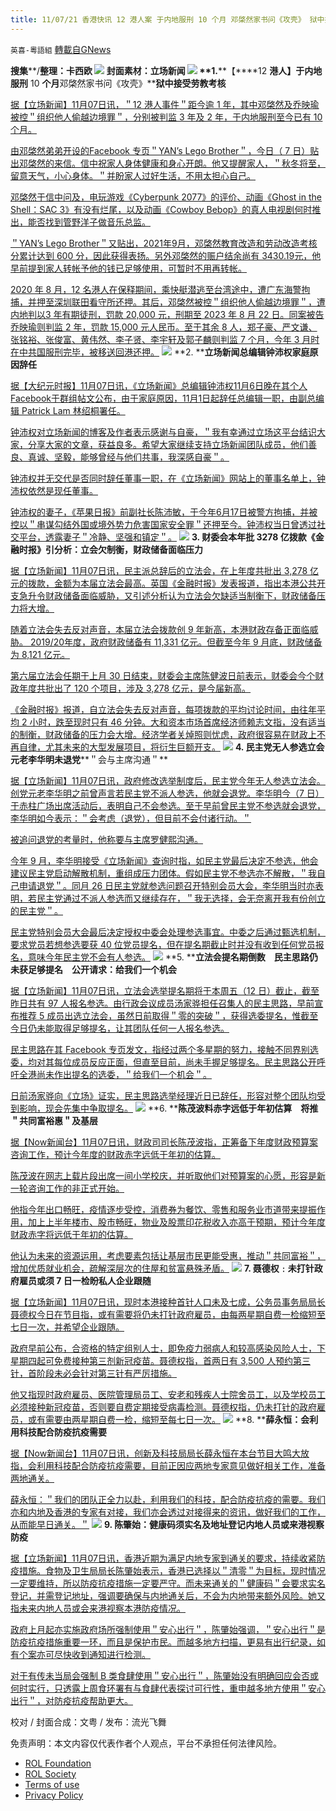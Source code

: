 ```yaml
---
title: 11/07/21 香港快讯 12 港人案 于内地服刑 10 个月 邓棨然家书问《攻壳》 狱中接受劳教考核
---
```

`英喜-粵語組` [轉載自GNews](https://gnews.org/zh-hans/1646504/)

**搜集****/****整理：卡西欧**
![](https://assets.gnews.org/wp-content/uploads/2021/11/1107fenmian.jpg)
封面素材：立场新闻
![](https://assets.gnews.org/wp-content/uploads/2021/11/Screen-Shot-2021-11-07-at-9.21.27-AM.png)
**1.****【****12 ****港人】于内地服刑**** 10 ****个月****邓棨然家书问《攻壳》****狱中接受劳教考核**

[据【立场新闻】11月07日讯，＂12 港人事件＂距今逾 1 年，其中邓棨然及乔映瑜被控＂组织他人偷越边境罪＂，分别被判监 3 年及 2 年，于内地服刑至今已有 10 个月。](https://www.thestandnews.com/society/a_12-港人於內地服刑-10-個月-鄧棨然家書盼家人小心身體-問攻殼有否爛尾)

[由邓棨然弟弟开设的Facebook 专页＂YAN’s Lego Brother＂，今日（ 7 日）贴出邓棨然的来信。信中祝家人身体健康和身心开朗。他又提醒家人，＂秋冬将至，留意天气，小心身体。＂并盼家人过好生活，不用太担心自己。](https://www.thestandnews.com/society/a_12-港人於內地服刑-10-個月-鄧棨然家書盼家人小心身體-問攻殼有否爛尾)

[邓棨然于信中问及，电玩游戏《Cyberpunk 2077》的评价、动画《Ghost in the Shell：SAC 3》有没有烂尾，以及动画《Cowboy Bebop》的真人电视剧何时推出，能否找到管野洋子做音乐总监。](https://www.thestandnews.com/society/a_12-港人於內地服刑-10-個月-鄧棨然家書盼家人小心身體-問攻殼有否爛尾)

[＂YAN’s Lego Brother＂又贴出，2021年9月，邓棨然教育改造和劳动改造考核分累计达到 600 分，因此获得表扬。另外邓棨然的赈户结余尚有 3430.19元，他早前提到家人转帐予他的钱已足够使用，可暂时不用再转帐。](https://www.thestandnews.com/society/a_12-港人於內地服刑-10-個月-鄧棨然家書盼家人小心身體-問攻殼有否爛尾)

[2020 年 8 月，12 名港人在保释期间，乘快艇潜逃至台湾途中，遭广东海警拘捕，并押至深圳联田看守所还押。其后，邓棨然被控＂组织他人偷越边境罪＂，遭内地判以3 年有期徒刑，罚款 20,000 元，刑期至 2023 年 8 月 22 日。同案被告乔映瑜则判监 2 年，罚款 15,000 元人民币。至于其余 8 人，郑子豪、严文谦、张铭裕、张俊富、黄伟然、李子贤、李宇轩及郭子麟则判监 7 个月，今年 3 月时在中共国服刑完毕，被移送回港还押。](https://www.thestandnews.com/society/a_12-港人於內地服刑-10-個月-鄧棨然家書盼家人小心身體-問攻殼有否爛尾)
![](https://assets.gnews.org/wp-content/uploads/2021/11/Screen-Shot-2021-11-07-at-9.21.35-AM.png)
**2. ****立场新闻总编辑钟沛权家庭原因辞任**

[据【大纪元时报】11月07日讯，《立场新闻》总编辑钟沛权11月6日晚在其个人Facebook于群组帖文公布，由于家庭原因，11月1日起辞任总编辑一职，由副总编辑 Patrick Lam 林绍桐署任。](https://hk.epochtimes.com/news/2021-11-07/54365356?fbclid=IwAR0IGLuDyCw_XW1wROADjV1VMvtWaWnsTA_Zwh7VX90GfD5tp8yCwnfZVzs)

[钟沛权对立场新闻的博客及作者表示感谢与自豪，＂我有幸通过立场这平台结识大家，分享大家的文章，获益良多。希望大家继续支持立场新闻团队成员，他们善良、真诚、坚毅，能够曾经与他们共事，我深感自豪＂。](https://hk.epochtimes.com/news/2021-11-07/54365356?fbclid=IwAR0IGLuDyCw_XW1wROADjV1VMvtWaWnsTA_Zwh7VX90GfD5tp8yCwnfZVzs)

[钟沛权并无交代是否同时辞任董事一职，在《立场新闻》网站上的董事名单上，钟沛权依然是现任董事。](https://hk.epochtimes.com/news/2021-11-07/54365356?fbclid=IwAR0IGLuDyCw_XW1wROADjV1VMvtWaWnsTA_Zwh7VX90GfD5tp8yCwnfZVzs)

[钟沛权的妻子，《苹果日报》前副社长陈沛敏，于今年6月17日被警方拘捕，并被控以＂串谋勾结外国或境外势力危害国家安全罪＂还押至今。钟沛权当日曾透过社交平台，透露妻子＂冷静、坚强和镇定＂。](https://hk.epochtimes.com/news/2021-11-07/54365356?fbclid=IwAR0IGLuDyCw_XW1wROADjV1VMvtWaWnsTA_Zwh7VX90GfD5tp8yCwnfZVzs)
![](https://assets.gnews.org/wp-content/uploads/2021/11/Screen-Shot-2021-11-07-at-9.21.46-AM.png)
**3. ****财委会本年批**** 3278 ****亿拨款****《金融时报》引分析：立会欠制衡，财政储备面临压力**

[据【立场新闻】11月07日讯，民主派总辞后的立法会，在上年度共批出 3,278 亿元的拨款，金额为本届立法会最高。英国《金融时报》发表报道，指出本港公共开支急升令财政储备面临威胁，又引述分析认为立法会欠缺适当制衡下，财政储备压力将大增。](https://www.thestandnews.com/politics/財委會本年批-3278-億撥款-金融時報引分析立會欠制衡財政儲備面臨壓力)

[随着立法会失去反对声音，本届立法会拨款创 9 年新高，本港财政存备正面临威胁。 2019/20年度，政府财政储备有 11,331 亿元。但截至今年 9 月底，财政储备为 8,121 亿元。](https://www.thestandnews.com/politics/財委會本年批-3278-億撥款-金融時報引分析立會欠制衡財政儲備面臨壓力)

[第六届立法会任期于上月 30 日结束，财委会主席陈健波日前表示，财委会今个财政年度共批出了 120 个项目，涉及 3,278 亿元，是今届新高。](https://www.thestandnews.com/politics/財委會本年批-3278-億撥款-金融時報引分析立會欠制衡財政儲備面臨壓力)

[《金融时报》报道，自立法会失去反对声音，每项拨款的平均讨论时间，由往年平均 2 小时，跌至现时只有 46 分钟。大和资本市场首席经济师赖志文指，没有适当的制衡，财政储备的压力会大增。经济学者关焯照则忧虑，政府很容易在财政上不再自律，尤其未来的大型发展项目，将衍生巨额开支。](https://www.thestandnews.com/politics/財委會本年批-3278-億撥款-金融時報引分析立會欠制衡財政儲備面臨壓力)
![](https://assets.gnews.org/wp-content/uploads/2021/11/Screen-Shot-2021-11-07-at-9.21.55-AM.png)
**4. ****民主党无人参选立会****元老李华明未退党****＂会与主席沟通＂**

[据【立场新闻】11月07日讯，政府修改选举制度后，民主党今年无人参选立法会。创党元老李华明之前曾声言若民主党不派人参选，他就会退党。李华明今（7 日）于赤柱广场出席活动后，表明自己不会参选。至于早前曾民主党不参选就会退党，李华明如今表示：＂会考虑（退党），但目前不会付诸行动。＂](https://www.thestandnews.com/politics/民主黨無人參選立會-元老李華明未退黨-會與主席溝通)

[被追问退党的考量时，他称要与主席罗健熙沟通。](https://www.thestandnews.com/politics/民主黨無人參選立會-元老李華明未退黨-會與主席溝通)

[今年 9 月，李华明接受《立场新闻》查询时指，如民主党最后决定不参选，他会建议民主党启动解散机制，重组成压力团体。假如民主党不参选亦不解散，＂我自己申请退党＂。同月 26 日民主党就参选问题召开特别会员大会，李华明当时亦表明，若民主党通过不派人参选而又继续存在，＂我无选择，会无奈离开我有份创立的民主党＂。](https://www.thestandnews.com/politics/民主黨無人參選立會-元老李華明未退黨-會與主席溝通)

[民主党特别会员大会最后决定授权中委会处理参选事宜。中委之后通过甄选机制，要求党员若想参选要获 40 位党员提名，但在提名期截止时并没有收到任何党员报名，意味今年民主党不会有人参选。](https://www.thestandnews.com/politics/民主黨無人參選立會-元老李華明未退黨-會與主席溝通)
![](https://assets.gnews.org/wp-content/uploads/2021/11/Screen-Shot-2021-11-07-at-9.22.03-AM.png)
**5. ****立法会提名期倒数　民主思路仍未获足够提名　公开请求：给我们一个机会**

[据【立场新闻】11月07日讯，立法会选举提名期将于本周五（12 日）截止，截至昨日共有 97 人报名参选。由行政会议成员汤家骅担任召集人的民主思路，早前宣布推荐 5 成员出选立法会，虽然日前取得＂零的突破＂，获得选委提名，惟截至今日仍未能取得足够提名，让其团队任何一人报名参选。](https://www.thestandnews.com/politics/a_立法會提名期過半-民主思路仍未獲足夠提名-公開呼籲選委提名給我們一個機會)

[民主思路在其 Facebook 专页发文，指经过两个多星期的努力，接触不同界别选委，均对其每位成员反应正面，但直至目前，尚未手握足够提名。民主思路公开呼吁全港尚未作出提名的选委，＂给我们一个机会＂。](https://www.thestandnews.com/politics/a_立法會提名期過半-民主思路仍未獲足夠提名-公開呼籲選委提名給我們一個機會)

[日前汤家骅向《立场》证实，民主思路选举经理近日已辞任，形容对整个团队均受到影响，现会先集中争取提名。](https://www.thestandnews.com/politics/a_立法會提名期過半-民主思路仍未獲足夠提名-公開呼籲選委提名給我們一個機會)
![](https://assets.gnews.org/wp-content/uploads/2021/11/Screen-Shot-2021-11-07-at-9.22.13-AM.png)
**6. ****陈茂波料赤字远低于年初估算　将推＂共同富裕惠＂及基层**

[据【Now新闻台】11月07日讯，财政司司长陈茂波指，正筹备下年度财政预算案咨询工作，预计今年度的财政赤字远低于年初的估算。](https://news.now.com/home/local/player?newsId=455870)

[陈茂波在网志上载片段出席一间小学校庆，并听取他们对预算案的心愿，形容是新一轮咨询工作的非正式开始。](https://news.now.com/home/local/player?newsId=455870)

[他指今年出口畅旺，疫情逐步受控，消费券为餐饮、零售和服务业市道带来提振作用，加上上半年楼市、股市畅旺，物业及股票印花税收入亦高于预期，预计今年度财政赤字将远低于年初的估算。](https://news.now.com/home/local/player?newsId=455870)

[他认为未来的资源运用，考虑要素包括让基层市民更能受惠，推动＂共同富裕＂，增加优质就业机会，疏解深层次的住屋和贫富悬殊矛盾。](https://news.now.com/home/local/player?newsId=455870)
![](https://assets.gnews.org/wp-content/uploads/2021/11/Screen-Shot-2021-11-07-at-9.22.22-AM.png)
**7. ****聂德权﹕未打针政府雇员或须**** 7 ****日一检****盼私人企业跟随**

[据【立场新闻】11月07日讯，现时本港接种首针人口未及七成，公务员事务局局长聂德权今日在节目指，或有需要将仍未打针政府雇员，由每两星期自费一检缩短至七日一次，并希望企业跟随。](https://www.thestandnews.com/society/聶德權未打針政府僱員或須-7-日一檢-盼私人企業跟隨)

[政府早前公布，合资格的特定组别人士，即免疫力弱病人和较高感染风险人士，下星期四起可免费接种第三剂新冠疫苗。聂德权指，首两日有 3,500 人预约第三针，首阶段未必会针对第三针有严厉措施。](https://www.thestandnews.com/society/聶德權未打針政府僱員或須-7-日一檢-盼私人企業跟隨)

[他又指现时政府雇员、医院管理局员工、安老和残疾人士院舍员工，以及学校员工必须接种新冠疫苗，否则要自费定期接受病毒检测。聂德权指，仍未打针的政府雇员，或有需要由两星期自费一检，缩短至每七日一次。](https://www.thestandnews.com/society/聶德權未打針政府僱員或須-7-日一檢-盼私人企業跟隨)
![](https://assets.gnews.org/wp-content/uploads/2021/11/Screen-Shot-2021-11-07-at-9.22.33-AM.png)
**8. ****薛永恒：会利用科技配合防疫抗疫需要**

[据【Now新闻台】11月07日讯，创新及科技局局长薛永恒在本台节目大鸣大放指，会利用科技配合防疫抗疫需要，目前正因应两地专家意见做好相关工作，准备两地通关。](https://news.now.com/home/local/player?newsId=455852)

[薛永恒：＂我们的团队正全力以赴，利用我们的科技，配合防疫抗疫的需要。我们亦和内地及香港的专家有对接，我们亦会透过对接得来的资讯，做好我们的工作，从而能早日通关。＂](https://news.now.com/home/local/player?newsId=455852)
![](https://assets.gnews.org/wp-content/uploads/2021/11/Screen-Shot-2021-11-07-at-9.22.42-AM.png)
**9. ****陈肇始：健康码须实名及地址登记****内地人员或来港视察防疫**

[据【立场新闻】11月07日讯，香港近期为满足内地专家到通关的要求，持续收紧防疫措施。食物及卫生局局长陈肇始表示，香港已选择以＂清零＂为目标，现时情况一定要维持，所以防疫抗疫措施一定要严守。而未来通关的＂健康码＂会要求实名登记，并需登记地址，强调要确保与内地通关后，不会为内地带来额外风险。她又指未来内地人员或会来港视察本港防疫情况。](https://www.thestandnews.com/society/陳肇始健康碼須實名及地址登記-內地人員或來港視察防疫)

[政府上月起亦实施政府场所强制使用＂安心出行＂，陈肇始强调，＂安心出行＂是防疫抗疫措施重要一环，而且是保护市民。而越多地方扫描，更易有出行纪录，如有个案亦可尽快收到通知进行检测。](https://www.thestandnews.com/society/陳肇始健康碼須實名及地址登記-內地人員或來港視察防疫)

[对于有传未当局会强制 B 类食肆使用＂安心出行＂，陈肇始没有明确回应会否或何时实行，只透露上周食环署有与食肆代表探讨可行性，重申越多地方使用＂安心出行＂，对防疫抗疫帮助更大。](https://www.thestandnews.com/society/陳肇始健康碼須實名及地址登記-內地人員或來港視察防疫)

校对 / 封面合成：文粤 / 发布：流光飞舞

 

免责声明：本文内容仅代表作者个人观点，平台不承担任何法律风险。

- [ROL Foundation](https://rolfoundation.org/)
- [ROL Society](https://rolsociety.org/)
- [Terms of use](https://gnews.org/terms-of-use-3/)
- [Privacy Policy](https://gnews.org/privacy-policy/)
